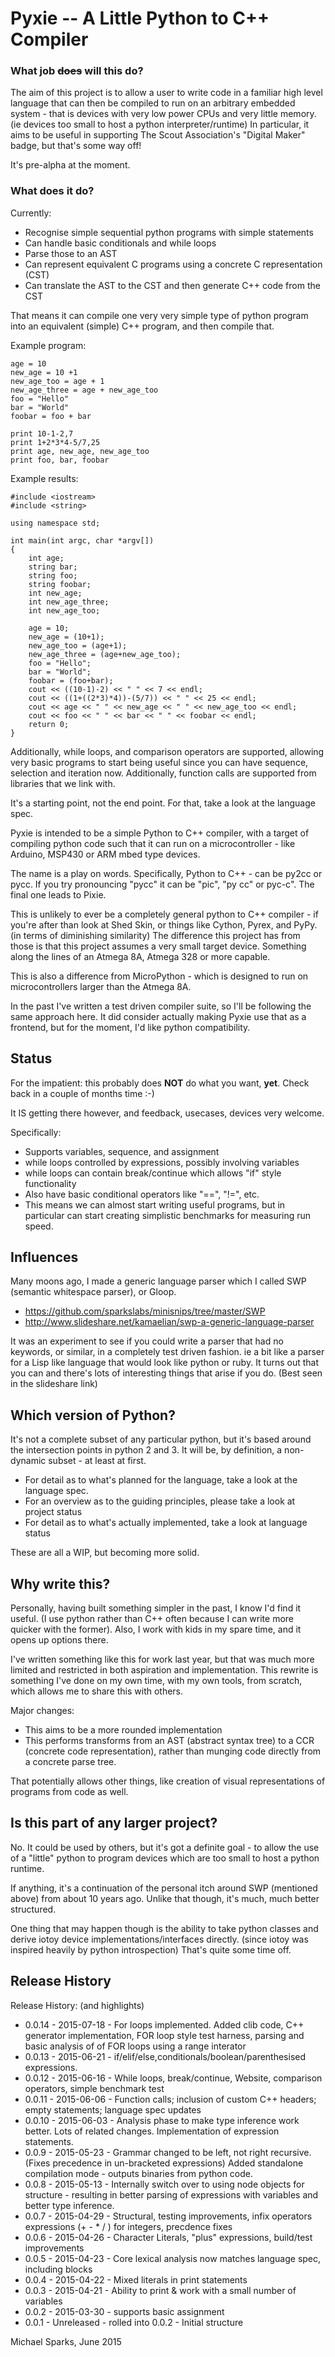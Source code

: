 Pyxie -- A Little Python to C++ Compiler
========================================

### What job <s>does</s> will this do?

The aim of this project is to allow a user to write code in a familiar high level
language that can then be compiled to run on an arbitrary embedded system - that is
devices with very low power CPUs and very little memory. (ie devices too small to
host a python interpreter/runtime) In particular, it aims to be useful in supporting
The Scout Association's "Digital Maker" badge, but that's some way off!

It's pre-alpha at the moment.

### What does it do?

Currently:

- Recognise simple sequential python programs with simple statements
- Can handle basic conditionals and while loops
- Parse those to an AST
- Can represent equivalent C programs using a concrete C representation (CST)
- Can translate the AST to the CST and then generate C++ code from the CST

That means it can compile one very very simple type of python program
into an equivalent (simple) C++ program, and then compile that.

Example program:

    age = 10
    new_age = 10 +1
    new_age_too = age + 1
    new_age_three = age + new_age_too
    foo = "Hello"
    bar = "World"
    foobar = foo + bar

    print 10-1-2,7
    print 1+2*3*4-5/7,25
    print age, new_age, new_age_too
    print foo, bar, foobar

Example results:

    #include <iostream>
    #include <string>

    using namespace std;

    int main(int argc, char *argv[])
    {
        int age;
        string bar;
        string foo;
        string foobar;
        int new_age;
        int new_age_three;
        int new_age_too;

        age = 10;
        new_age = (10+1);
        new_age_too = (age+1);
        new_age_three = (age+new_age_too);
        foo = "Hello";
        bar = "World";
        foobar = (foo+bar);
        cout << ((10-1)-2) << " " << 7 << endl;
        cout << ((1+((2*3)*4))-(5/7)) << " " << 25 << endl;
        cout << age << " " << new_age << " " << new_age_too << endl;
        cout << foo << " " << bar << " " << foobar << endl;
        return 0;
    }

Additionally, while loops, and comparison operators are supported, allowing
very basic programs to start being useful since you can have sequence, selection
and iteration now. Additionally, function calls are supported from libraries
that we link with.

It's a starting point, not the end point. For that, take a look at the language spec.

Pyxie is intended to be a simple Python to C++ compiler, with a target of
compiling python code such that it can run on a microcontroller - like
Arduino, MSP430 or ARM mbed type devices.

The name is a play on words. Specifically, Python to C++ - can be py2cc or
pycc.  If you try pronouncing "pycc" it can be "pic", "py cc" or pyc-c".
The final one leads to Pixie.

This is unlikely to ever be a completely general python to C++ compiler - if
you're after than look at Shed Skin, or things like Cython, Pyrex, and PyPy.
(in terms of diminishing similarity) The difference this project has from
those is that this project assumes a very small target device.  Something
along the lines of an Atmega 8A, Atmega 328 or more capable.

This is also a difference from MicroPython - which is designed to run on
microcontrollers larger than the Atmega 8A.

In the past I've written a test driven compiler suite, so I'll be following
the same approach here.  It did consider actually making Pyxie use that as a
frontend, but for the moment, I'd like python compatibility.

## Status

For the impatient: this probably does **NOT** do what you want, **yet**.
Check back in a couple of months time :-)

It IS getting there however, and feedback, usecases, devices very welcome.

Specifically:

* Supports variables, sequence, and assignment
* while loops controlled by expressions, possibly involving variables
* while loops can contain break/continue which allows "if" style functionality
* Also have basic conditional operators like "==", "!=", etc.
* This means we can almost start writing useful programs, but in particular can start creating simplistic benchmarks for measuring run speed.

## Influences

Many moons ago, I made a generic language parser which I called SWP (semantic
 whitespace parser), or Gloop.

* <https://github.com/sparkslabs/minisnips/tree/master/SWP>
* <http://www.slideshare.net/kamaelian/swp-a-generic-language-parser>

It was an experiment to see if you could write a parser that had no keywords,
or similar, in a completely test driven fashion. ie a bit like a parser for a
Lisp like language that would look like python or ruby. It turns out that you
can and there's lots of interesting things that arise if you do. (Best seen
in the slideshare link)

## Which version of Python?

It's not a complete subset of any particular python, but it's based around the
intersection points in python 2 and 3.  It will be, by definition, a non-dynamic
subset - at least at first.

* For detail as to what's planned for the language, take a look at the language spec.
* For an overview as to the guiding principles, please take a look at project status
* For detail as to what's actually implemented, take a look at language status

These are all a WIP, but becoming more solid.

## Why write this?

Personally, having built something simpler in the past, I know I'd find it
useful. (I use python rather than C++ often because I can write more quicker
with the former). Also, I work with kids in my spare time, and it opens up
options there.

I've written something like this for work last year, but that was much more
limited and restricted in both aspiration and implementation. This rewrite is
something I've done on my own time, with my own tools, from scratch, which
allows me to share this with others.

Major changes:

* This aims to be a more rounded implementation
* This performs transforms from an AST (abstract syntax tree) to a CCR (concrete
  code representation), rather than munging code directly from a concrete parse
  tree.

That potentially allows other things, like creation of visual representations
of programs from code as well.

## Is this part of any larger project?

No. It could be used by others, but it's got a definite goal - to allow the
use of a "little" python to program devices which are too small to host a python
runtime.

If anything, it's a continuation of the personal itch around SWP (mentioned above)
from about 10 years ago. Unlike that though, it's much, much better structured.

One thing that may happen though is the ability to take python classes and
derive iotoy device implementations/interfaces directly. (since iotoy was
inspired heavily by python introspection) That's quite some time off.

## Release History

Release History: (and highlights)

* 0.0.14 - 2015-07-18 - For loops implemented. Added clib code, C++ generator implementation, FOR loop style test harness, parsing and basic analysis of of FOR loops using a range interator
* 0.0.13 - 2015-06-21 - if/elif/else,conditionals/boolean/parenthesised expressions.
* 0.0.12 - 2015-06-16 - While loops, break/continue, Website, comparison operators, simple benchmark test
* 0.0.11 - 2015-06-06 - Function calls; inclusion of custom  C++ headers; empty statements; language spec updates
* 0.0.10 - 2015-06-03 - Analysis phase to make type inference work better. Lots of related changes. Implementation of expression statements.
* 0.0.9 - 2015-05-23 - Grammar changed to be left, not right recursive. (Fixes precedence in un-bracketed expressions) Added standalone compilation mode - outputs binaries from python code.
* 0.0.8 - 2015-05-13 - Internally switch over to using node objects for structure - resulting in better parsing of expressions with variables and better type inference.
* 0.0.7 - 2015-04-29 - Structural, testing improvements, infix operators expressions (+ - * / ) for integers, precdence fixes
* 0.0.6 - 2015-04-26 - Character Literals, "plus" expressions, build/test improvements
* 0.0.5 - 2015-04-23 - Core lexical analysis now matches language spec, including blocks
* 0.0.4 - 2015-04-22 - Mixed literals in print statements
* 0.0.3 - 2015-04-21 - Ability to print & work with a small number of variables
* 0.0.2 - 2015-03-30 - supports basic assignment
* 0.0.1 - Unreleased - rolled into 0.0.2 - Initial structure


Michael Sparks, June 2015
